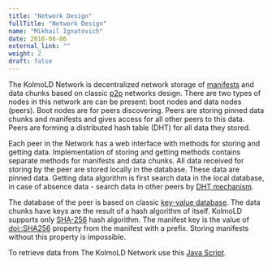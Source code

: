 ```yaml
---
title: "Network Design"
fullTitle: "Network Design"
name: "Mikhail Ignatovich"
date: 2018-08-06
external_link: ""
weight: 2
draft: false
---
```


The KolmoLD Network is decentralized network storage of [manifests](/documentation/manifest) and data chunks based on classic [p2p](https://en.wikipedia.org/wiki/Peer-to-peer) networks design. There are two types of nodes in this network are can be present: boot nodes and data nodes (peers). Boot nodes are for peers discovering. Peers are storing pinned data chunks and manifests and gives access for all other peers to this data. Peers are forming a distributed hash table (DHT) for all data they stored.

Each peer in the Network has a web interface with methods for storing and getting data. Implementation of storing and getting methods contains separate methods for manifests and data chunks. All data received for storing by the peer are stored locally in the database. These data are pinned data. Getting data algorithm is first search data in the local database, in case of absence data - search data in other peers by [DHT mechanism](https://en.wikipedia.org/wiki/Kademlia).

The database of the peer is based on classic [key-value database](https://en.wikipedia.org/wiki/Key-value_database). The data chunks have keys are the result of a hash algorithm of itself. KolmoLD supports only [SHA-256](https://en.wikipedia.org/wiki/SHA-2) hash algorithm. The manifest key is the value of [doi::SHA256](/documentation/manifest/#doi) property from the manifest with a prefix. Storing manifests without this property is impossible.

To retrieve data from The KolmoLD Network use this [Java Script](/documentation/scripts).